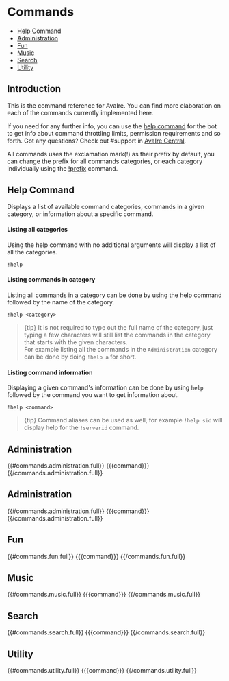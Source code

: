 # Commands

- [Help Command](#help)
- [Administration](#administration)
- [Fun](#fun)
- [Music](#music)
- [Search](#search)
- [Utility](#utility)

<a name="introduction"></a>
## Introduction

This is the command reference for AvaIre. You can find more elaboration on each of the commands currently implemented here.

If you need for any further info, you can use the [help command](#help) for the bot to get info about command throttling limits, permission requirements and so forth. Got any questions? Check out #support in [AvaIre Central](#).

All commands uses the exclamation mark(!) as their prefix by default, you can change the prefix for all commands categories, or each category individually using the [!prefix](#ChangePrefixCommand) command.

<a name="HelpCommand"></a>
## Help Command

Displays a list of available command categories, commands in a given category, or information about a specific command.

#### Listing all categories

Using the help command with no additional arguments will display a list of all the categories.

    !help

#### Listing commands in category

Listing all commands in a category can be done by using the help command followed by the name of the category.

    !help <category>

> {tip} It is not required to type out the full name of the category, just typing a few characters will still list the commands in the category that starts with the given characters.<br>For example listing all the commands in the `Administration` category can be done by doing `!help a` for short.

#### Listing command information

Displaying a given command's information can be done by using `help` followed by the command you want to get information about.

    !help <command>

> {tip} Command aliases can be used as well, for example `!help sid` will display help for the `!serverid` command.

<a name="administration"></a>
## Administration

{{#commands.administration.full}}
{{{command}}}
{{/commands.administration.full}}

<a name="administration"></a>
## Administration

{{#commands.administration.full}}
{{{command}}}
{{/commands.administration.full}}

<a name="fun"></a>
## Fun

{{#commands.fun.full}}
{{{command}}}
{{/commands.fun.full}}

<a name="music"></a>
## Music

{{#commands.music.full}}
{{{command}}}
{{/commands.music.full}}

<a name="search"></a>
## Search

{{#commands.search.full}}
{{{command}}}
{{/commands.search.full}}

<a name="utility"></a>
## Utility

{{#commands.utility.full}}
{{{command}}}
{{/commands.utility.full}}
